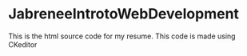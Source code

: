 # JabreneeIntrotoWebDevelopment
This is the html source code for my resume. 
This code is made using CKeditor
